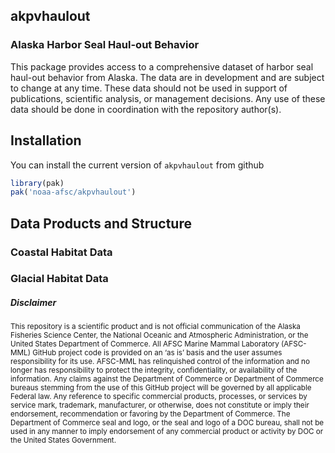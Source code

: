
<!-- README.md is generated from README.Rmd. Please edit that file -->

## akpvhaulout

### Alaska Harbor Seal Haul-out Behavior

This package provides access to a comprehensive dataset of harbor seal
haul-out behavior from Alaska. The data are in development and are
subject to change at any time. These data should not be used in support
of publications, scientific analysis, or management decisions. Any use
of these data should be done in coordination with the repository
author(s).

## Installation

You can install the current version of `akpvhaulout` from github

``` r
library(pak)
pak('noaa-afsc/akpvhaulout')
```

## Data Products and Structure

### Coastal Habitat Data

### Glacial Habitat Data

##### Disclaimer

<sub>This repository is a scientific product and is not official
communication of the Alaska Fisheries Science Center, the National
Oceanic and Atmospheric Administration, or the United States Department
of Commerce. All AFSC Marine Mammal Laboratory (AFSC-MML) GitHub project
code is provided on an ‘as is’ basis and the user assumes responsibility
for its use. AFSC-MML has relinquished control of the information and no
longer has responsibility to protect the integrity, confidentiality, or
availability of the information. Any claims against the Department of
Commerce or Department of Commerce bureaus stemming from the use of this
GitHub project will be governed by all applicable Federal law. Any
reference to specific commercial products, processes, or services by
service mark, trademark, manufacturer, or otherwise, does not constitute
or imply their endorsement, recommendation or favoring by the Department
of Commerce. The Department of Commerce seal and logo, or the seal and
logo of a DOC bureau, shall not be used in any manner to imply
endorsement of any commercial product or activity by DOC or the United
States Government.</sub>
